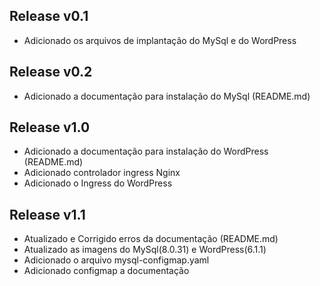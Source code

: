 ## Release v0.1
* Adicionado os arquivos de implantação do MySql e do WordPress

## Release v0.2
* Adicionado a documentação para instalação do MySql (README.md)

## Release v1.0
* Adicionado a documentação para instalação do WordPress (README.md)
* Adicionado controlador ingress Nginx
* Adicionado o Ingress do WordPress

## Release v1.1
* Atualizado e Corrigido erros da documentação (README.md)
* Atualizado as imagens do MySql(8.0.31) e WordPress(6.1.1)
* Adicionado o arquivo mysql-configmap.yaml
* Adicionado configmap a documentação 